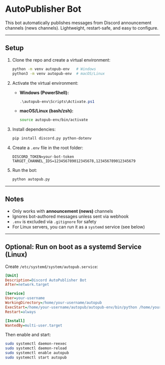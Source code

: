 # AutoPublisher Bot

This bot automatically publishes messages from Discord announcement channels (news channels). Lightweight, restart-safe, and easy to configure.

---

## Setup

1. Clone the repo and create a virtual environment:
   ```bash
   python -m venv autopub-env   # Windows
   python3 -m venv autopub-env  # macOS/Linux
   ```

2. Activate the virtual environment:

   - **Windows (PowerShell):**
     ```powershell
     .\autopub-env\Scripts\Activate.ps1
     ```

   - **macOS/Linux (bash/zsh):**
     ```bash
     source autopub-env/bin/activate
     ```

3. Install dependencies:
   ```bash
   pip install discord.py python-dotenv
   ```

4. Create a `.env` file in the root folder:
   ```env
   DISCORD_TOKEN=your-bot-token
   TARGET_CHANNEL_IDS=123456789012345678,123456789012345679
   ```

5. Run the bot:
   ```bash
   python autopub.py
   ```

---

## Notes

- Only works with **announcement (news)** channels
- Ignores bot-authored messages unless sent via webhook
- `.env` is excluded via `.gitignore` for safety
- For Linux servers, you can run it as a `systemd` service (see below)

---

## Optional: Run on boot as a systemd Service (Linux)

Create `/etc/systemd/system/autopub.service`:

```ini
[Unit]
Description=Discord AutoPublisher Bot
After=network.target

[Service]
User=your-username
WorkingDirectory=/home/your-username/autopub
ExecStart=/home/your-username/autopub/autopub-env/bin/python /home/your-username/autopub/autopub.py
Restart=always

[Install]
WantedBy=multi-user.target
```

Then enable and start:

```bash
sudo systemctl daemon-reexec
sudo systemctl daemon-reload
sudo systemctl enable autopub
sudo systemctl start autopub
```
